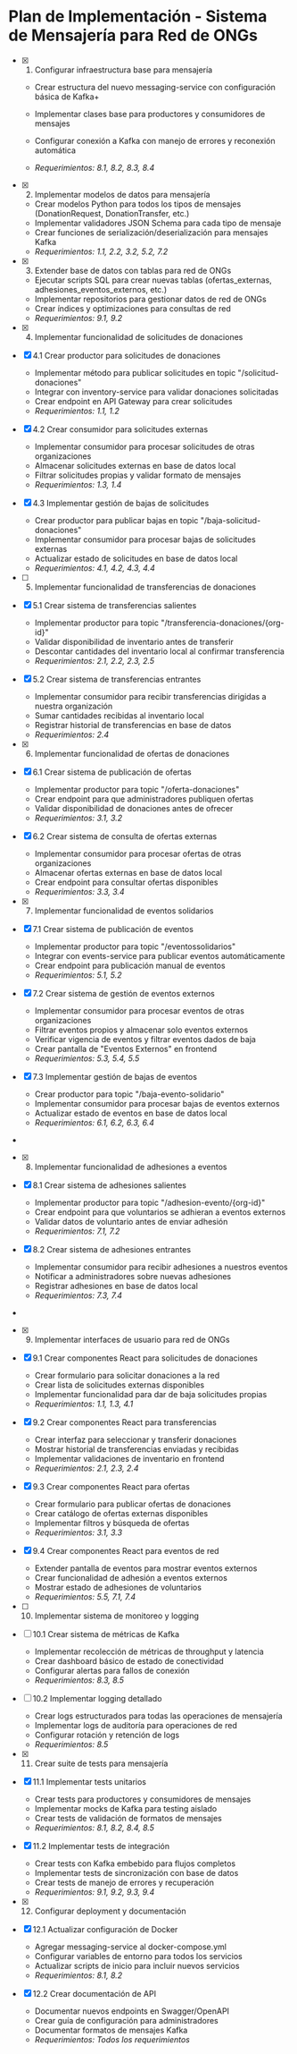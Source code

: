 # Plan de Implementación - Sistema de Mensajería para Red de ONGs

- [x] 1. Configurar infraestructura base para mensajería

  - Crear estructura del nuevo messaging-service con configuración básica de Kafka+

  - Implementar clases base para productores y consumidores de mensajes
  - Configurar conexión a Kafka con manejo de errores y reconexión automática
  - _Requerimientos: 8.1, 8.2, 8.3, 8.4_

- [x] 2. Implementar modelos de datos para mensajería

  - Crear modelos Python para todos los tipos de mensajes (DonationRequest, DonationTransfer, etc.)
  - Implementar validadores JSON Schema para cada tipo de mensaje
  - Crear funciones de serialización/deserialización para mensajes Kafka
  - _Requerimientos: 1.1, 2.2, 3.2, 5.2, 7.2_

- [x] 3. Extender base de datos con tablas para red de ONGs




  - Ejecutar scripts SQL para crear nuevas tablas (ofertas_externas, adhesiones_eventos_externos, etc.)
  - Implementar repositorios para gestionar datos de red de ONGs
  - Crear índices y optimizaciones para consultas de red
  - _Requerimientos: 9.1, 9.2_

- [x] 4. Implementar funcionalidad de solicitudes de donaciones





- [x] 4.1 Crear productor para solicitudes de donaciones


  - Implementar método para publicar solicitudes en topic "/solicitud-donaciones"
  - Integrar con inventory-service para validar donaciones solicitadas
  - Crear endpoint en API Gateway para crear solicitudes
  - _Requerimientos: 1.1, 1.2_

- [x] 4.2 Crear consumidor para solicitudes externas


  - Implementar consumidor para procesar solicitudes de otras organizaciones
  - Almacenar solicitudes externas en base de datos local
  - Filtrar solicitudes propias y validar formato de mensajes
  - _Requerimientos: 1.3, 1.4_

- [x] 4.3 Implementar gestión de bajas de solicitudes


  - Crear productor para publicar bajas en topic "/baja-solicitud-donaciones"
  - Implementar consumidor para procesar bajas de solicitudes externas
  - Actualizar estado de solicitudes en base de datos local
  - _Requerimientos: 4.1, 4.2, 4.3, 4.4_

- [ ] 5. Implementar funcionalidad de transferencias de donaciones





- [x] 5.1 Crear sistema de transferencias salientes


  - Implementar productor para topic "/transferencia-donaciones/{org-id}"
  - Validar disponibilidad de inventario antes de transferir
  - Descontar cantidades del inventario local al confirmar transferencia
  - _Requerimientos: 2.1, 2.2, 2.3, 2.5_




- [x] 5.2 Crear sistema de transferencias entrantes





  - Implementar consumidor para recibir transferencias dirigidas a nuestra organización
  - Sumar cantidades recibidas al inventario local
  - Registrar historial de transferencias en base de datos
  - _Requerimientos: 2.4_

- [x] 6. Implementar funcionalidad de ofertas de donaciones





- [x] 6.1 Crear sistema de publicación de ofertas


  - Implementar productor para topic "/oferta-donaciones"
  - Crear endpoint para que administradores publiquen ofertas
  - Validar disponibilidad de donaciones antes de ofrecer
  - _Requerimientos: 3.1, 3.2_

- [x] 6.2 Crear sistema de consulta de ofertas externas


  - Implementar consumidor para procesar ofertas de otras organizaciones
  - Almacenar ofertas externas en base de datos local
  - Crear endpoint para consultar ofertas disponibles
  - _Requerimientos: 3.3, 3.4_

- [x] 7. Implementar funcionalidad de eventos solidarios





- [x] 7.1 Crear sistema de publicación de eventos


  - Implementar productor para topic "/eventossolidarios"
  - Integrar con events-service para publicar eventos automáticamente
  - Crear endpoint para publicación manual de eventos
  - _Requerimientos: 5.1, 5.2_

- [x] 7.2 Crear sistema de gestión de eventos externos


  - Implementar consumidor para procesar eventos de otras organizaciones
  - Filtrar eventos propios y almacenar solo eventos externos
  - Verificar vigencia de eventos y filtrar eventos dados de baja
  - Crear pantalla de "Eventos Externos" en frontend
  - _Requerimientos: 5.3, 5.4, 5.5_

- [x] 7.3 Implementar gestión de bajas de eventos


  - Crear productor para topic "/baja-evento-solidario"
  - Implementar consumidor para procesar bajas de eventos externos
  - Actualizar estado de eventos en base de datos local
  - _Requerimientos: 6.1, 6.2, 6.3, 6.4_
-

- [x] 8. Implementar funcionalidad de adhesiones a eventos




- [x] 8.1 Crear sistema de adhesiones salientes


  - Implementar productor para topic "/adhesion-evento/{org-id}"
  - Crear endpoint para que voluntarios se adhieran a eventos externos
  - Validar datos de voluntario antes de enviar adhesión
  - _Requerimientos: 7.1, 7.2_

- [x] 8.2 Crear sistema de adhesiones entrantes


  - Implementar consumidor para recibir adhesiones a nuestros eventos
  - Notificar a administradores sobre nuevas adhesiones
  - Registrar adhesiones en base de datos local
  - _Requerimientos: 7.3, 7.4_
-

- [x] 9. Implementar interfaces de usuario para red de ONGs




- [x] 9.1 Crear componentes React para solicitudes de donaciones


  - Crear formulario para solicitar donaciones a la red
  - Crear lista de solicitudes externas disponibles
  - Implementar funcionalidad para dar de baja solicitudes propias
  - _Requerimientos: 1.1, 1.3, 4.1_

- [x] 9.2 Crear componentes React para transferencias


  - Crear interfaz para seleccionar y transferir donaciones
  - Mostrar historial de transferencias enviadas y recibidas
  - Implementar validaciones de inventario en frontend
  - _Requerimientos: 2.1, 2.3, 2.4_

- [x] 9.3 Crear componentes React para ofertas


  - Crear formulario para publicar ofertas de donaciones
  - Crear catálogo de ofertas externas disponibles
  - Implementar filtros y búsqueda de ofertas
  - _Requerimientos: 3.1, 3.3_

- [x] 9.4 Crear componentes React para eventos de red


  - Extender pantalla de eventos para mostrar eventos externos
  - Crear funcionalidad de adhesión a eventos externos
  - Mostrar estado de adhesiones de voluntarios
  - _Requerimientos: 5.5, 7.1, 7.4_

- [ ] 10. Implementar sistema de monitoreo y logging
- [ ] 10.1 Crear sistema de métricas de Kafka
  - Implementar recolección de métricas de throughput y latencia
  - Crear dashboard básico de estado de conectividad
  - Configurar alertas para fallos de conexión
  - _Requerimientos: 8.3, 8.5_

- [ ] 10.2 Implementar logging detallado
  - Crear logs estructurados para todas las operaciones de mensajería
  - Implementar logs de auditoría para operaciones de red
  - Configurar rotación y retención de logs
  - _Requerimientos: 8.5_

- [x] 11. Crear suite de tests para mensajería





- [x] 11.1 Implementar tests unitarios


  - Crear tests para productores y consumidores de mensajes
  - Implementar mocks de Kafka para testing aislado
  - Crear tests de validación de formatos de mensajes
  - _Requerimientos: 8.1, 8.2, 8.4, 8.5_

- [x] 11.2 Implementar tests de integración


  - Crear tests con Kafka embebido para flujos completos
  - Implementar tests de sincronización con base de datos
  - Crear tests de manejo de errores y recuperación
  - _Requerimientos: 9.1, 9.2, 9.3, 9.4_

- [x] 12. Configurar deployment y documentación




- [x] 12.1 Actualizar configuración de Docker


  - Agregar messaging-service al docker-compose.yml
  - Configurar variables de entorno para todos los servicios
  - Actualizar scripts de inicio para incluir nuevos servicios
  - _Requerimientos: 8.1, 8.2_

- [x] 12.2 Crear documentación de API


  - Documentar nuevos endpoints en Swagger/OpenAPI
  - Crear guía de configuración para administradores
  - Documentar formatos de mensajes Kafka
  - _Requerimientos: Todos los requerimientos_